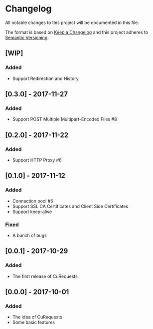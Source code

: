 # Changelog
All notable changes to this project will be documented in this file.

The format is based on [Keep a Changelog](http://keepachangelog.com/en/1.0.0/)
and this project adheres to [Semantic Versioning](http://semver.org/spec/v2.0.0.html).

## [WIP]
### Added
- Support Redirection and History

## [0.3.0] - 2017-11-27
### Added
- Support POST Multiple Multipart-Encoded Files #8

## [0.2.0] - 2017-11-22
### Added
- Support HTTP Proxy #6

## [0.1.0] - 2017-11-12
### Added
- Connection pool #5
- Support SSL CA Certificates and Client Side Certificates
- Support keep-alive

### Fixed
- A bunch of bugs

## [0.0.1] - 2017-10-29
### Added
- The first release of CuRequests

## [0.0.0] - 2017-10-01
### Added
- The idea of CuRequests
- Some basic features
